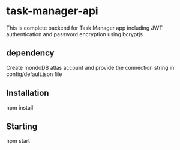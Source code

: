 # task-manager-api

This is complete backend for Task Manager app including JWT authentication and password encryption using bcryptjs

## dependency

Create mondoDB atlas account and provide the connection string in config/default.json file

## Installation

npm install

## Starting

npm start
